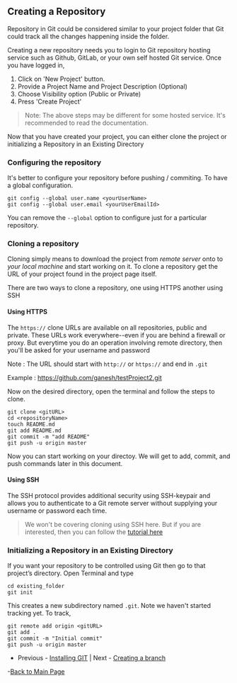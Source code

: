 ## Creating a Repository

Repository in Git could be considered similar to your project folder that Git could track all the changes happening inside the folder.

Creating a new repository needs you to login to Git repository hosting service such as Github, GitLab, or your own self hosted Git service. Once you have logged in, 

1. Click on 'New Project' button.
2. Provide a Project Name and Project Description (Optional)
3. Choose Visibility option (Public or Private)
4. Press 'Create Project'

> Note: The above steps may be different for some hosted service. It's recommended to read the documentation.

Now that you have created your project, you can either clone the project or initializing a Repository in an Existing Directory

### Configuring the repository
It's better to configure your repository before pushing / commiting. To have a global configuration.

```
git config --global user.name <yourUserName>
git config --global user.email <yourUserEmailId>
```

You can remove the `--global` option to configure just for a particular repository.

### Cloning a repository
Cloning simply means to download the project from *remote server* onto to *your local machine* and start working on it. To clone a repository get the URL of your project found in the project page itself.

There are two ways to clone a repository, one using HTTPS another using SSH

#### Using HTTPS
The `https://` clone URLs are available on all repositories, public and private. These URLs work everywhere--even if you are behind a firewall or proxy. But everytime you do an operation involving remote directory, then you'll be asked for your username and password

Note : The URL should start with `http://` or `https://` and end in `.git` 

Example : https://github.com/ganesh/testProject2.git

Now on the desired directory, open the terminal and follow the steps to clone.

```
git clone <gitURL>
cd <repositoryName>
touch README.md
git add README.md
git commit -m "add README"
git push -u origin master
```
Now you can start working on your directoy. We will get to add, commit, and push commands later in this document.

#### Using SSH
The SSH protocol provides additional security using SSH-keypair and allows you to authenticate to a Git remote server without supplying your username or password each time.

> We won't be covering cloning using SSH here. But if you are interested, then you can follow the [tutorial here](https://help.github.com/en/articles/which-remote-url-should-i-use#cloning-with-ssh-urls)

### Initializing a Repository in an Existing Directory
If you want your repository to be controlled using Git then go to that project’s directory. Open Terminal and type

```
cd existing_folder
git init
```

This creates a new subdirectory named ```.git```. Note we haven't started tracking yet. To track,

```
git remote add origin <gitURL>
git add .
git commit -m "Initial commit"
git push -u origin master
```
- Previous - [Installing GIT](./Installing-GIT.md) |  Next - [Creating a branch](./Creating-a-branch.md)


-[Back to Main Page](./index.md)